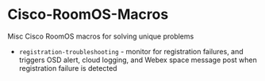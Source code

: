 # Cisco-RoomOS-Macros
Misc Cisco RoomOS macros for solving unique problems

* `registration-troubleshooting` - monitor for registration failures, and triggers OSD alert, cloud logging, and Webex space message post when registration failure is detected